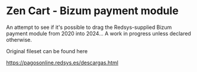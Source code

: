 # Zen Cart - Bizum payment module
An attempt to see if it's possible to drag the Redsys-supplied Bizum payment module from 2020 into 2024...
A work in progress unless declared otherwise.

Original fileset can be found here

https://pagosonline.redsys.es/descargas.html

